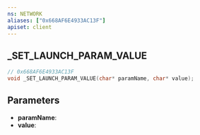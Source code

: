 ```yaml
---
ns: NETWORK
aliases: ["0x668AF6E4933AC13F"]
apiset: client
---
```

## _SET_LAUNCH_PARAM_VALUE

```c
// 0x668AF6E4933AC13F
void _SET_LAUNCH_PARAM_VALUE(char* paramName, char* value);
```


## Parameters
* **paramName**:
* **value**: